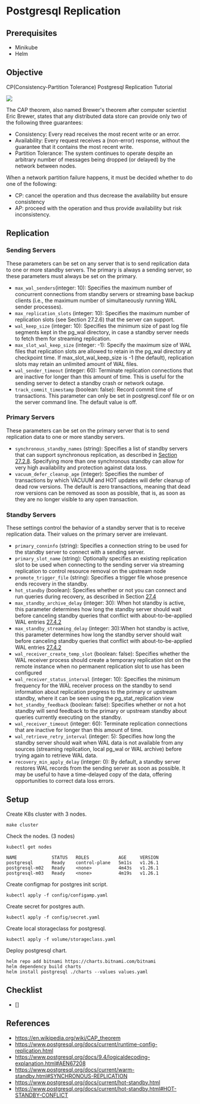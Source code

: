 # Postgresql Replication

## Prerequisites

- Minikube
- Helm

## Objective

CP(Consistency-Partition Tolerance) Postgresql Replication Tutorial

![](https://upload.wikimedia.org/wikipedia/commons/thumb/c/c6/CAP_Theorem_Venn_Diagram.png/440px-CAP_Theorem_Venn_Diagram.png)

The CAP theorem, also named Brewer's theorem after computer scientist Eric Brewer, states that any distributed data store can provide only two of the following three guarantees:

- Consistency: Every read receives the most recent write or an error.
- Availability: Every request receives a (non-error) response, without the guarantee that it contains the most recent write.
- Partition Tolerance: The system continues to operate despite an arbitrary number of messages being dropped (or delayed) by the network between nodes.

When a network partition failure happens, it must be decided whether to do one of the following:
- CP: cancel the operation and thus decrease the availability but ensure consistency
- AP: proceed with the operation and thus provide availability but risk inconsistency.


## Replication

### Sending Servers

These parameters can be set on any server that is to send replication data to one or more standby servers. The primary is always a sending server, so these parameters must always be set on the primary. 

- `max_wal_senders`(integer: 10): Specifies the maximum number of concurrent connections from standby servers or streaming base backup clients (i.e., the maximum number of simultaneously running WAL sender processes).  
- `max_replication_slots` (integer: 10): Specifies the maximum number of replication slots (see Section 27.2.6) that the server can support.
- `wal_keep_size` (integer: 10): Specifies the minimum size of past log file segments kept in the pg_wal directory, in case a standby server needs to fetch them for streaming replication.
- `max_slot_wal_keep_size` (integer: -1): Specify the maximum size of WAL files that replication slots are allowed to retain in the pg_wal directory at checkpoint time. If max_slot_wal_keep_size is -1 (the default), replication slots may retain an unlimited amount of WAL files.
- `wal_sender_timeout` (integer: 60): Terminate replication connections that are inactive for longer than this amount of time. This is useful for the sending server to detect a standby crash or network outage.
- `track_commit_timestamp` (boolean: false): Record commit time of transactions. This parameter can only be set in postgresql.conf file or on the server command line. The default value is off.

### Primary Servers
These parameters can be set on the primary server that is to send replication data to one or more standby servers.

- `synchronous_standby_names` (string): Specifies a list of standby servers that can support synchronous replication, as described in [Section 27.2.8](https://www.postgresql.org/docs/current/warm-standby.html#SYNCHRONOUS-REPLICATION). Specifying more than one synchronous standby can allow for very high availability and protection against data loss.
- `vacuum_defer_cleanup_age` (integer): Specifies the number of transactions by which VACUUM and HOT updates will defer cleanup of dead row versions. The default is zero transactions, meaning that dead row versions can be removed as soon as possible, that is, as soon as they are no longer visible to any open transaction.


### Standby Servers

These settings control the behavior of a standby server that is to receive replication data. Their values on the primary server are irrelevant.

- `primary_conninfo` (string): Specifies a connection string to be used for the standby server to connect with a sending server. 
- `primary_slot_name` (string): Optionally specifies an existing replication slot to be used when connecting to the sending server via streaming replication to control resource removal on the upstream node
- `promote_trigger_file` (string): Specifies a trigger file whose presence ends recovery in the standby.
- `hot_standby` (boolean): Specifies whether or not you can connect and run queries during recovery, as described in Section [27.4](https://www.postgresql.org/docs/current/hot-standby.html)
- `max_standby_archive_delay` (integer: 30): When hot standby is active, this parameter determines how long the standby server should wait before canceling standby queries that conflict with about-to-be-applied WAL entries [27.4.2](https://www.postgresql.org/docs/current/hot-standby.html#HOT-STANDBY-CONFLICT)
- `max_standby_streaming_delay` (integer: 30):When hot standby is active, this parameter determines how long the standby server should wait before canceling standby queries that conflict with about-to-be-applied WAL entries [27.4.2](https://www.postgresql.org/docs/current/hot-standby.html#HOT-STANDBY-CONFLICT)
- `wal_receiver_create_temp_slot` (boolean: false): Specifies whether the WAL receiver process should create a temporary replication slot on the remote instance when no permanent replication slot to use has been configured 
- `wal_receiver_status_interval` (integer: 10): Specifies the minimum frequency for the WAL receiver process on the standby to send information about replication progress to the primary or upstream standby, where it can be seen using the pg_stat_replication view
- `hot_standby_feedback` (boolean: false): Specifies whether or not a hot standby will send feedback to the primary or upstream standby about queries currently executing on the standby. 
- `wal_receiver_timeout` (integer: 60): Terminate replication connections that are inactive for longer than this amount of time.
- `wal_retrieve_retry_interval` (integer: 5): Specifies how long the standby server should wait when WAL data is not available from any sources (streaming replication, local pg_wal or WAL archive) before trying again to retrieve WAL data. 
- `recovery_min_apply_delay` (integer: 0): By default, a standby server restores WAL records from the sending server as soon as possible. It may be useful to have a time-delayed copy of the data, offering opportunities to correct data loss errors. 


## Setup

Create K8s cluster with 3 nodes.

```
make cluster
```

Check the nodes. (3 nodes)

```
kubectl get nodes
```

```
NAME             STATUS   ROLES           AGE     VERSION
postgresql       Ready    control-plane   5m11s   v1.26.1
postgresql-m02   Ready    <none>          4m43s   v1.26.1
postgresql-m03   Ready    <none>          4m19s   v1.26.1
```

Create configmap for postgres init script.

```
kubectl apply -f config/configamp.yaml
```

Create secret for postgres auth.

```
kubectl apply -f config/secret.yaml
```

Create local storageclass for postgresql.

```
kubectl apply -f volume/storageclass.yaml
```


Deploy postgresql chart.

```
helm repo add bitnami https://charts.bitnami.com/bitnami
helm dependency build charts
helm install postgresql ./charts --values values.yaml
```

## Checklist

- [] 

## References
- https://en.wikipedia.org/wiki/CAP_theorem
- https://www.postgresql.org/docs/current/runtime-config-replication.html
- https://www.postgresql.org/docs/9.4/logicaldecoding-explanation.html#AEN67208
- https://www.postgresql.org/docs/current/warm-standby.html#SYNCHRONOUS-REPLICATION
- https://www.postgresql.org/docs/current/hot-standby.html
- https://www.postgresql.org/docs/current/hot-standby.html#HOT-STANDBY-CONFLICT
